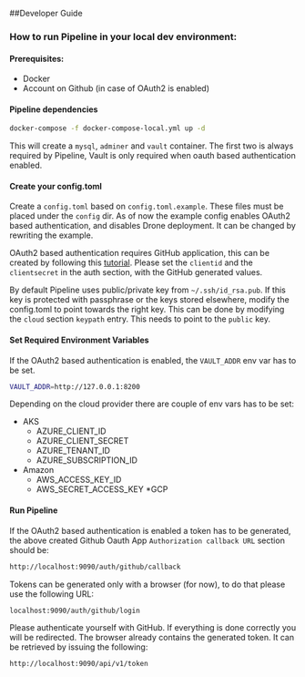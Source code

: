 ##Developer Guide

### How to run Pipeline in your local dev environment:

#### Prerequisites:

* Docker
* Account on Github (in case of OAuth2 is enabled)

#### Pipeline dependencies 

``` bash
docker-compose -f docker-compose-local.yml up -d
``` 

This will create a `mysql`, `adminer` and `vault` container. The first two is always required by Pipeline,
Vault is only required when oauth based authentication enabled.

#### Create your config.toml

Create a `config.toml` based on `config.toml.example`. These files must be placed under the `config` dir.
As of now the example config enables OAuth2 based authentication, and disables Drone deployment.
It can be changed by rewriting the example.

OAuth2 based authentication requires GitHub application, this can be created by following this 
[tutorial](https://developer.github.com/apps/building-oauth-apps/creating-an-oauth-app/).
Please set the `clientid` and the `clientsecret` in the auth section, with the GitHub generated values.

By default Pipeline uses public/private key from `~/.ssh/id_rsa.pub`. If this key is protected with
passphrase or the keys stored elsewhere, modify the config.toml to point towards the right key. This can be done
by modifying the `cloud` section `keypath` entry. This needs to point to the `public` key.

#### Set Required Environment Variables

If the OAuth2 based authentication is enabled, the `VAULT_ADDR` env var has to be set.

```bash
VAULT_ADDR=http://127.0.0.1:8200
```

Depending on the cloud provider there are couple of env vars has to be set:

* AKS
   * AZURE_CLIENT_ID
   * AZURE_CLIENT_SECRET
   * AZURE_TENANT_ID
   * AZURE_SUBSCRIPTION_ID
* Amazon
   * AWS_ACCESS_KEY_ID
   * AWS_SECRET_ACCESS_KEY
*GCP

#### Run Pipeline

If the OAuth2 based authentication is enabled a token has to be generated,
the above created Github Oauth App `Authorization callback URL` section should be:

```bash
http://localhost:9090/auth/github/callback
```

Tokens can be generated only with a browser (for now), to do that please use the following URL:

```bash
localhost:9090/auth/github/login
```

Please authenticate yourself with GitHub. If everything is done correctly you will be redirected.
The browser already contains the generated token. It can be retrieved by issuing the following:

```bash
http://localhost:9090/api/v1/token
```
